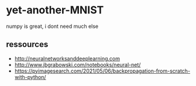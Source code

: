 # yet-another-MNIST

numpy is great, i dont need much else

## ressources

- http://neuralnetworksanddeeplearning.com
- http://www.jbgrabowski.com/notebooks/neural-net/
- https://pyimagesearch.com/2021/05/06/backpropagation-from-scratch-with-python/
